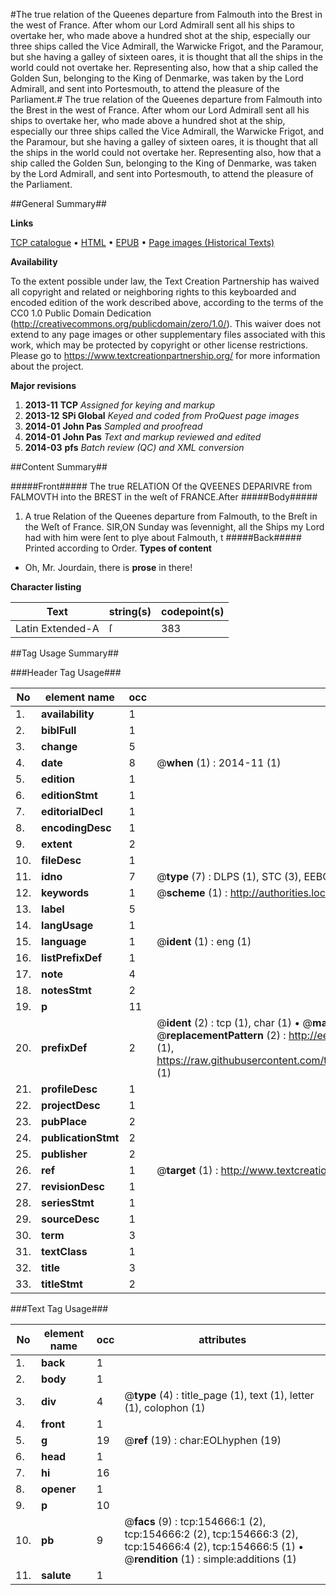 #The true relation of the Queenes departure from Falmouth into the Brest in the west of France. After whom our Lord Admirall sent all his ships to overtake her, who made above a hundred shot at the ship, especially our three ships called the Vice Admirall, the Warwicke Frigot, and the Paramour, but she having a galley of sixteen oares, it is thought that all the ships in the world could not overtake her. Representing also, how that a ship called the Golden Sun, belonging to the King of Denmarke, was taken by the Lord Admirall, and sent into Portesmouth, to attend the pleasure of the Parliament.#
The true relation of the Queenes departure from Falmouth into the Brest in the west of France. After whom our Lord Admirall sent all his ships to overtake her, who made above a hundred shot at the ship, especially our three ships called the Vice Admirall, the Warwicke Frigot, and the Paramour, but she having a galley of sixteen oares, it is thought that all the ships in the world could not overtake her. Representing also, how that a ship called the Golden Sun, belonging to the King of Denmarke, was taken by the Lord Admirall, and sent into Portesmouth, to attend the pleasure of the Parliament.

##General Summary##

**Links**

[TCP catalogue](http://www.ota.ox.ac.uk/tcp/)  • 
[HTML](http://tei.it.ox.ac.uk/tcp/Texts-HTML/free/A95/A95260.html)  • 
[EPUB](http://tei.it.ox.ac.uk/tcp/Texts-EPUB/free/A95/A95260.epub) • 
[Page images (Historical Texts)](https://historicaltexts.jisc.ac.uk/eebo-99872109e)

**Availability**

To the extent possible under law, the Text Creation Partnership has waived all copyright and related or neighboring rights to this keyboarded and encoded edition of the work described above, according to the terms of the CC0 1.0 Public Domain Dedication (http://creativecommons.org/publicdomain/zero/1.0/). This waiver does not extend to any page images or other supplementary files associated with this work, which may be protected by copyright or other license restrictions. Please go to https://www.textcreationpartnership.org/ for more information about the project.

**Major revisions**

1. __2013-11__ __TCP__ *Assigned for keying and markup*
1. __2013-12__ __SPi Global__ *Keyed and coded from ProQuest page images*
1. __2014-01__ __John Pas__ *Sampled and proofread*
1. __2014-01__ __John Pas__ *Text and markup reviewed and edited*
1. __2014-03__ __pfs__ *Batch review (QC) and XML conversion*

##Content Summary##

#####Front#####
The true RELATION Of the QVEENES DEPARIVRE from FALMOVTH into the BREST in the weſt of FRANCE.After 
#####Body#####

1. A true Relation of the Queenes departure from Falmouth, to the Breſt in the Weſt of France.
SIR,ON Sunday was ſevennight, all the Ships my Lord had with him were ſent to plye about Falmouth, t
#####Back#####
Printed according to Order.
**Types of content**

  * Oh, Mr. Jourdain, there is **prose** in there!

**Character listing**


|Text|string(s)|codepoint(s)|
|---|---|---|
|Latin Extended-A|ſ|383|

##Tag Usage Summary##

###Header Tag Usage###

|No|element name|occ|attributes|
|---|---|---|---|
|1.|__availability__|1||
|2.|__biblFull__|1||
|3.|__change__|5||
|4.|__date__|8| @__when__ (1) : 2014-11 (1)|
|5.|__edition__|1||
|6.|__editionStmt__|1||
|7.|__editorialDecl__|1||
|8.|__encodingDesc__|1||
|9.|__extent__|2||
|10.|__fileDesc__|1||
|11.|__idno__|7| @__type__ (7) : DLPS (1), STC (3), EEBO-CITATION (1), PROQUEST (1), VID (1)|
|12.|__keywords__|1| @__scheme__ (1) : http://authorities.loc.gov/ (1)|
|13.|__label__|5||
|14.|__langUsage__|1||
|15.|__language__|1| @__ident__ (1) : eng (1)|
|16.|__listPrefixDef__|1||
|17.|__note__|4||
|18.|__notesStmt__|2||
|19.|__p__|11||
|20.|__prefixDef__|2| @__ident__ (2) : tcp (1), char (1)  •  @__matchPattern__ (2) : ([0-9\-]+):([0-9IVX]+) (1), (.+) (1)  •  @__replacementPattern__ (2) : http://eebo.chadwyck.com/downloadtiff?vid=$1&page=$2 (1), https://raw.githubusercontent.com/textcreationpartnership/Texts/master/tcpchars.xml#$1 (1)|
|21.|__profileDesc__|1||
|22.|__projectDesc__|1||
|23.|__pubPlace__|2||
|24.|__publicationStmt__|2||
|25.|__publisher__|2||
|26.|__ref__|1| @__target__ (1) : http://www.textcreationpartnership.org/docs/. (1)|
|27.|__revisionDesc__|1||
|28.|__seriesStmt__|1||
|29.|__sourceDesc__|1||
|30.|__term__|3||
|31.|__textClass__|1||
|32.|__title__|3||
|33.|__titleStmt__|2||


###Text Tag Usage###

|No|element name|occ|attributes|
|---|---|---|---|
|1.|__back__|1||
|2.|__body__|1||
|3.|__div__|4| @__type__ (4) : title_page (1), text (1), letter (1), colophon (1)|
|4.|__front__|1||
|5.|__g__|19| @__ref__ (19) : char:EOLhyphen (19)|
|6.|__head__|1||
|7.|__hi__|16||
|8.|__opener__|1||
|9.|__p__|10||
|10.|__pb__|9| @__facs__ (9) : tcp:154666:1 (2), tcp:154666:2 (2), tcp:154666:3 (2), tcp:154666:4 (2), tcp:154666:5 (1)  •  @__rendition__ (1) : simple:additions (1)|
|11.|__salute__|1||
